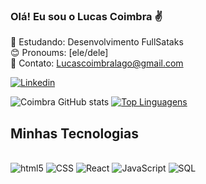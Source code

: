 ### Olá! Eu sou o Lucas Coimbra ✌️

📜 Estudando: Desenvolvimento FullSataks <br/>
😊 Pronoums: [ele/dele] <br/>
📧 Contato: Lucascoimbralago@gmail.com <br/>

[![Linkedin](https://img.shields.io/badge/LinkedIn-0077B5?style=for-the-badge&logo=linkedin&logoColor=white)](https://www.linkedin.com/in/lucascoimbrarochalago/)

![Coimbra GitHub stats](https://github-readme-stats.vercel.app/api?username=LucasCoimbrax&show_icons=true&theme=radical)
[![Top Linguagens](https://github-readme-stats.vercel.app/api/top-langs/?username=LucasCoimbrax&layout=compact)](https://github.com/LucasCoimbrax)

## Minhas Tecnologias

<div style="display: inline_block"><br/>
<img aling="center" alt="html5" src="https://img.shields.io/badge/HTML5-E34F26?style=for-the-badge&logo=html5&logoColor=white"/>
<img aling="center" alt="CSS" src="https://img.shields.io/badge/CSS3-1572B6?style=for-the-badge&logo=css3&logoColor=white"/>
<img aling="center" alt="React" src="https://img.shields.io/badge/React-20232A?style=for-the-badge&logo=react&logoColor=61DAFB"/>
<img aling="center" alt="JavaScript" src="https://img.shields.io/badge/JavaScript-F7DF1E?style=for-the-badge&logo=javascript&logoColor=black"/>
<img aling="center" alt="SQL" src="https://img.shields.io/badge/MySQL-00000F?style=for-the-badge&logo=mysql&logoColor=white"/>
</div>
<br/>
